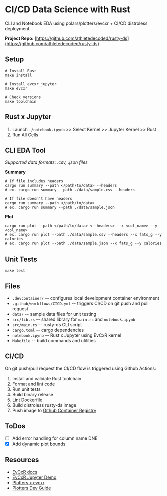 # CI/CD Data Science with Rust

CLI and Notebook EDA using polars/plotters/evcxr + CI/CD distroless deployment

**Project Repo:** [https://github.com/athletedecoded/rusty-ds](https://github.com/athletedecoded/rusty-ds)


## Setup

```
# Install Rust
make install

# Install evcxr_jupyter
make evcxr

# Check versions
make toolchain
```

## Rust x Jupyter

1. Launch `./notebook.ipynb` >> Select Kernel >> Jupyter Kernel >> Rust
2. Run All Cells


## CLI EDA Tool

*Supported data formats: .csv, .json files*

**Summary**
```
# If file includes headers
cargo run summary --path </path/to/data> --headers
# ex. cargo run summary --path ./data/sample.csv --headers

# If file doesn't have headers
cargo run summary --path </path/to/data>
# ex. cargo run summary --path ./data/sample.json
```

**Plot**
```
cargo run plot --path </path/to/data> <--headers> --x <col_name> --y <col_name>
# ex. cargo run plot --path ./data/sample.csv --headers --x fats_g --y calories
# ex. cargo run plot --path ./data/sample.json --x fats_g --y calories
```

## Unit Tests

```
make test
```

## Files

* `.devcontainer/` -- configures local development container environment
* `.github/workflows/CICD.yml` -- triggers CI/CD on git push and pull request
* `data/` -- sample data files for unit testing
* `src/lib.rs` -- shared library for `main.rs` and `notebook.ipynb`
* `src/main.rs` -- rusty-ds CLI script
* `cargo.toml` -- cargo dependencies
* `notebook.ipynb` -- Rust x Jupyter using EvCxR kernel
* `Makefile` -- build commands and utilities

## CI/CD

On git push/pull request the CI/CD flow is triggered using Github Actions:

1. Install and validate Rust toolchain
2. Format and lint code
3. Run unit tests
4. Build binary release
5. Lint Dockerfile
6. Build distroless rusty-ds image
7. Push image to [Github Container Registry](https://github.com/athletedecoded?tab=packages)

## ToDos
- [ ] Add error handling for column name DNE
- [x] Add dynamic plot bounds

## Resources
* [EvCxR docs](https://github.com/evcxr/evcxr/tree/main/evcxr_jupyter)
* [EvCxR Jupyter Demo](https://github.com/evcxr/evcxr/blob/main/evcxr_jupyter/samples/evcxr_jupyter_tour.ipynb) 
* [Plotters x evcxr](https://github.com/plotters-rs/plotters#trying-with-jupyter-evcxr-kernel-interactively)
* [Plotters Dev Guide](https://plotters-rs.github.io/book/intro/introduction.html)